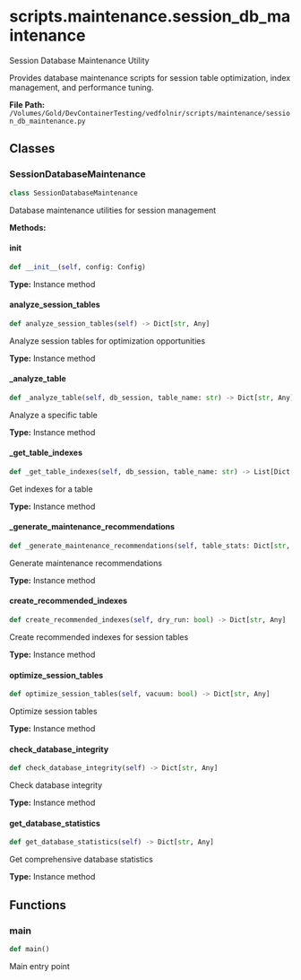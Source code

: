 # scripts.maintenance.session_db_maintenance

Session Database Maintenance Utility

Provides database maintenance scripts for session table optimization,
index management, and performance tuning.

**File Path:** `/Volumes/Gold/DevContainerTesting/vedfolnir/scripts/maintenance/session_db_maintenance.py`

## Classes

### SessionDatabaseMaintenance

```python
class SessionDatabaseMaintenance
```

Database maintenance utilities for session management

**Methods:**

#### __init__

```python
def __init__(self, config: Config)
```

**Type:** Instance method

#### analyze_session_tables

```python
def analyze_session_tables(self) -> Dict[str, Any]
```

Analyze session tables for optimization opportunities

**Type:** Instance method

#### _analyze_table

```python
def _analyze_table(self, db_session, table_name: str) -> Dict[str, Any]
```

Analyze a specific table

**Type:** Instance method

#### _get_table_indexes

```python
def _get_table_indexes(self, db_session, table_name: str) -> List[Dict[str, Any]]
```

Get indexes for a table

**Type:** Instance method

#### _generate_maintenance_recommendations

```python
def _generate_maintenance_recommendations(self, table_stats: Dict[str, Any], indexes: List[Dict[str, Any]]) -> List[str]
```

Generate maintenance recommendations

**Type:** Instance method

#### create_recommended_indexes

```python
def create_recommended_indexes(self, dry_run: bool) -> Dict[str, Any]
```

Create recommended indexes for session tables

**Type:** Instance method

#### optimize_session_tables

```python
def optimize_session_tables(self, vacuum: bool) -> Dict[str, Any]
```

Optimize session tables

**Type:** Instance method

#### check_database_integrity

```python
def check_database_integrity(self) -> Dict[str, Any]
```

Check database integrity

**Type:** Instance method

#### get_database_statistics

```python
def get_database_statistics(self) -> Dict[str, Any]
```

Get comprehensive database statistics

**Type:** Instance method

## Functions

### main

```python
def main()
```

Main entry point

